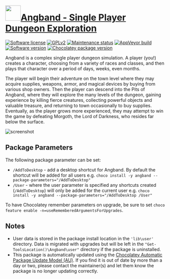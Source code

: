 # [<img src="https://cdn.jsdelivr.net/gh/dgalbraith/chocolatey-packages@6d5f2fdf113667b9af01b1586fe6debf0c731982/icons/angband.png" width="48" height="48" />Angband - Single Player Dungeon Exploration](https://chocolatey.org/packages/angband)

[![Software license](https://img.shields.io/badge/Licenses-Angband-blue.svg)](https://github.com/angband/angband/blob/master/src/angband.h)
[![GPLv2](https://img.shields.io/badge/GPLv2-blue.svg)](https://www.gnu.org/licenses/old-licenses/gpl-2.0.html)
[![Maintenance status](https://img.shields.io/badge/maintained%3F-yes-green.svg)](https://gitHub.com/dgalbraith/chocolatey-packages/graphs/commit-activity)
[![AppVeyor build](https://img.shields.io/appveyor/ci/dgalbraith/chocolatey-packages)](https://ci.appveyor.com/project/dgalbraith/chocolatey-packages)
[![Software version](https://img.shields.io/badge/Source-v4.2.5-blue.svg)](https://github.com/angband/angband/releases/tag/4.2.5)
[![Chocolatey package version](https://img.shields.io/chocolatey/v/angband?label=Chocolatey)](https://chocolatey.org/packages/angband)

Angband is a complex single player dungeon simulation. A player (you!) creates a character, choosing from a variety of
races and classes, and then plays that character over a period of days, weeks, even months.

The player will begin their adventure on the town level where they may acquire supplies, weapons, armor, and magical
devices by buying from various shop owners. Then the player can descend into the Pits of Angband, where they will
explore the many levels of the dungeon, gaining experience by killing fierce creatures, collecting powerful objects and
valuable treasure, and returning to town occasionally to buy supplies. Eventually, as the player grows more experienced,
they may attempt to win the game by defeating Morgoth, the Lord of Darkness, who resides far below the surface.

![screenshot](https://cdn.jsdelivr.net/gh/dgalbraith/chocolatey-packages@926dac932143d2ce85b90d4657f34ba04e2b57d6/automatic/angband/screenshot.png)

## Package Parameters

The following package parameter can be set:

* `/AddToDesktop` - add a desktop shortcut for Angband.  By default the shortcut will be added for all users
e.g. `choco install -y angband --package-parameters="/AddToDesktop"`
* `/User` - where the user parameter is specified any shortcuts created (`/AddToDesktop`) will only be added for
the current user
e.g. `choco install -y angband --package-parameters="/AddToDesktop /User"`

To have Chocolatey remember parameters on upgrade, be sure to set `choco feature enable -n=useRememberedArgumentsForUpgrades`.

## Notes

* User data is stored in the package install location in the `'lib\user'` directory.  Data is migrated with upgrades but
  will be left in the `"Get-ToolsLocation()\Angband\user"` directory if the package is uninstalled.
* This package is automatically updated using the [Chocolatey Automatic Package Update Model (AU)](https://github.com/majkinetor/au/blob/master/README.md).
  If you find it is out of date by more than a day or two, please contact the maintainer(s) and let them know the package is no longer updating correctly.
